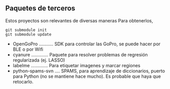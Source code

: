 ## Paquetes de terceros

Estos proyectos son relevantes de diversas maneras
Para obtenerlos, 
```
git submodule init
git submodule update
```

* OpenGoPro ........... SDK para controlar las GoPro, se puede hacer por BLE o por Wifi
* cyanure ............. Paquete para resolver problemas de regresión regularizada (ej. LASSO)
* labelme ............. Para etiquetar imagenes y marcar regiones
* python-spams-svn .... SPAMS, para aprendizaje de diccionarios, puerto para Python (no se mantiene hace mucho). Es probable que haya que retocarlo.


